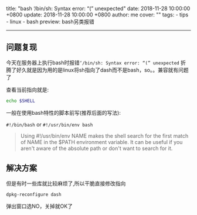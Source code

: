 title: "bash ‘/bin/sh: Syntax error: “(” unexpected"
date: 2018-11-28 10:00:00 +0800
update: 2018-11-28 10:00:00 +0800
author: me
cover: ""
tags:
    - tips
    - linux
    - bash
preview: bash另类报错

---

## 问题复现

今天在服务器上执行bash时报错`‘/bin/sh: Syntax error: “(” unexpected`
折腾了好久就是因为用的是linux将sh指向了dash而不是bash，so。。兼容就有问题了

查看当前指向就是:

```bash
echo $SHELL
```
一般在使用bash特性的脚本前写(推荐后面的写法):

`#!/bin/bash` or `#!/usr/bin/env bash`
> Using #!/usr/bin/env NAME makes the shell search for the first match of NAME in the $PATH environment variable. It can be useful if you aren't aware of the absolute path or don't want to search for it.

## 解决方案

但是有时一些库就比较麻烦了,所以干脆直接修改指向

```bash
dpkg-reconfigure dash
```

弹出窗口选NO，关掉就OK了
